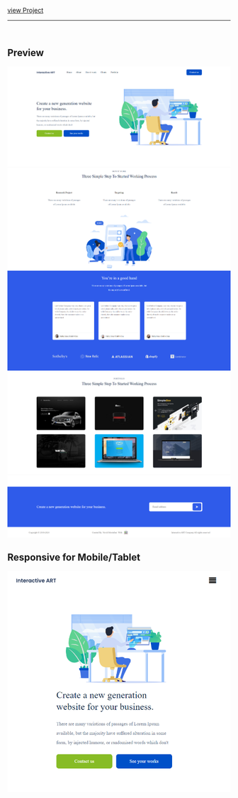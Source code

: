 <a href="https://htmlpreview.github.io/?https://github.com/navidmocer/Frontend_2/blob/main/Index.html
">view Project</a>
<hr>
<br>
<h2>Preview</h2>
<img src="Preview/1.png">
<img src="Preview/2.png">
<img src="Preview/3.png">
<img src="Preview/4.png">
<img src="Preview/5.png">
<h2>Responsive for Mobile/Tablet</h2>
<img src="Preview/6.png">
